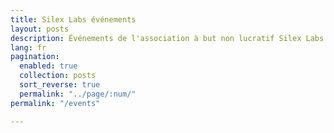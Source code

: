 ```yaml
---
title: Silex Labs événements
layout: posts
description: Événements de l'association à but non lucratif Silex Labs
lang: fr
pagination:
  enabled: true
  collection: posts
  sort_reverse: true
  permalink: "../page/:num/"
permalink: "/events"

---
```

